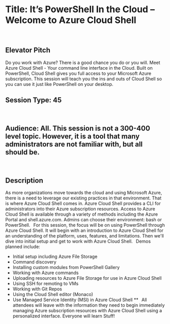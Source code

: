 # Title: It’s PowerShell In the Cloud – Welcome to Azure Cloud Shell 
  
## Elevator Pitch 
Do you work with Azure? There is a good chance you do or you will. Meet Azure Cloud Shell - Your command line interface in the Cloud. Built on PowerShell, Cloud Shell gives you full access to your Microsoft Azure subscription. This session will teach you the ins and outs of Cloud Shell so you can use it just like PowerShell on your desktop. 
  
## Session Type: 45 
  
## Audience: All. This session is not a 300-400 level topic. However, it is a tool that many administrators are not familiar with, but all should be. 
  
## Description 
As more organizations move towards the cloud and using Microsoft Azure, there is a need to leverage our existing practices in that environment. That is where Azure Cloud Shell comes in. Azure Cloud Shell provides a CLI for administrators into their Azure subscription resources. Access to Azure Cloud Shell is available through a variety of methods including the Azure Portal and shell.azure.com. Admins can choose their environment: bash or PowerShell. 
  
For this session, the focus will be on using PowerShell through Azure Cloud Shell. It will begin with an introduction to Azure Cloud Shell for an understanding of the platform, uses, features, and limitations. Then we'll dive into initial setup and get to work with Azure Cloud Shell. 
  
Demos planned include: 
* Initial setup including Azure File Storage 
* Command discovery 
* Installing custom modules from PowerShell Gallery 
* Working with Azure commands
* Uploading resources to Azure File Storage for use in Azure Cloud Shell 
* Using SSH for remoting to VMs
* Working with Git Repos 
* Using the Cloud Shell editor (Monaco) 
* Use Managed Service Identity (MSI) in Azure Cloud Shell **
  
All attendees will leave with the information they need to begin immediately managing Azure subscription resources with Azure Cloud Shell using a personalized interface. Everyone will learn Stuff! 
 